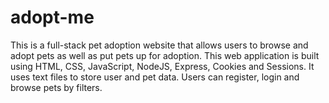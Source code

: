 # adopt-me
This is a full-stack pet adoption website that allows users to browse and adopt pets as well as put pets up for adoption. This web application is built using HTML, CSS, JavaScript, NodeJS, Express, Cookies and Sessions. It uses text files to store user and pet data. Users can register, login and browse pets by filters.
